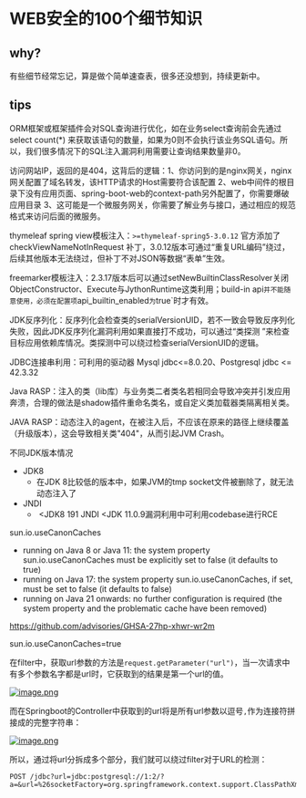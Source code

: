 # WEB安全的100个细节知识

## why?

有些细节经常忘记，算是做个简单速查表，很多还没想到，持续更新中。

## tips

ORM框架或框架插件会对SQL查询进行优化，如在业务select查询前会先通过 select count(*) 来获取该语句的数量，如果为0则不会执行该业务SQL语句。所以，我们很多情况下的SQL注入漏洞利用需要让查询结果数量非0。



访问网站IP，返回的是404，这背后的逻辑：1、你访问到的是nginx网关，nginx网关配置了域名转发，该HTTP请求的Host需要符合该配置 2、web中间件的根目录下没有应用页面、spring-boot-web的context-path另外配置了，你需要爆破应用目录 3、这可能是一个微服务网关，你需要了解业务与接口，通过相应的规范格式来访问后面的微服务。



thymeleaf spring view模板注入：`>=thymeleaf-spring5-3.0.12` 官方添加了 checkViewNameNotInRequest 补丁，3.0.12版本可通过“重复URL编码”绕过，后续其他版本无法绕过，但补丁不对JSON等数据“表单”生效。



freemarker模板注入：2.3.17版本后可以通过setNewBuiltinClassResolver关闭ObjectConstructor、Execute与JythonRuntime这类利用；build-in api`并不能随意使用，必须在配置项`api_builtin_enabled`为`true`时才有效。



JDK反序列化：反序列化会检查类的serialVersionUID，若不一致会导致反序列化失败，因此JDK反序列化漏洞利用如果直接打不成功，可以通过“类探测 ”来检查目标应用依赖库情况。类探测中可以绕过检查serialVersionUID的逻辑。



JDBC连接串利用：可利用的驱动器 Mysql jdbc<=8.0.20、Postgresql jdbc <= 42.3.32



Java RASP：注入的类（lib库）与业务类二者类名若相同会导致冲突并引发应用奔溃，合理的做法是shadow插件重命名类名，或自定义类加载器类隔离相关类。



JAVA RASP：动态注入的agent，在被注入后，不应该在原来的路径上继续覆盖（升级版本），这会导致相关类"404"，从而引起JVM Crash。



不同JDK版本情况

- JDK8
  - 在JDK 8比较低的版本中，如果JVM的tmp socket文件被删除了，就无法动态注入了
- JNDI
  - ​		<JDK8 191 JNDI  <JDK 11.0.9漏洞利用中可利用codebase进行RCE



sun.io.useCanonCaches

- running on Java 8 or Java 11: the system property sun.io.useCanonCaches must be explicitly set to false (it defaults to true)
- running on Java 17: the system property sun.io.useCanonCaches, if set, must be set to false (it defaults to false)
- running on Java 21 onwards: no further configuration is required (the system property and the problematic cache have been removed)

https://github.com/advisories/GHSA-27hp-xhwr-wr2m

sun.io.useCanonCaches=true







在filter中，获取url参数的方法是`request.getParameter("url")`，当一次请求中有多个参数名字都是url时，它获取到的结果是第一个url的值。

[![image.png](https://www.leavesongs.com/media/attachment/2025/04/11/f3956723-82ec-4e4c-a876-ffa1309001a6.e3c6e5969099.png)](https://www.leavesongs.com/media/attachment/2025/04/11/f3956723-82ec-4e4c-a876-ffa1309001a6.png)

而在Springboot的Controller中获取到的url将是所有url参数以逗号`,`作为连接符拼接成的完整字符串：

[![image.png](https://www.leavesongs.com/media/attachment/2025/04/11/69cacece-0b47-4beb-acc0-c9f198102abb.7e6c01824214.png)](https://www.leavesongs.com/media/attachment/2025/04/11/69cacece-0b47-4beb-acc0-c9f198102abb.png)

所以，通过将url分拆成多个部分，我们就可以绕过filter对于URL的检测：

```
POST /jdbc?url=jdbc:postgresql://1:2/?a=&url=%26socketFactory=org.springframework.context.support.ClassPathXmlApplicationContext%26socketFactoryArg=file:/%24%7bcatalina.home%7d/**/*.tmp
```